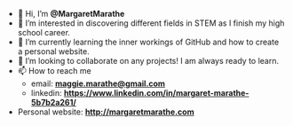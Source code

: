 - 👋 Hi, I’m **@MargaretMarathe**
- 👀 I’m interested in discovering different fields in STEM as I finish my high school career.
- 🌱 I’m currently learning the inner workings of GitHub and how to create a personal website.
- 💞️ I’m looking to collaborate on any projects! I am always ready to learn.
- 📫 How to reach me
  - email: **maggie.marathe@gmail.com**
  - linkedin: **https://www.linkedin.com/in/margaret-marathe-5b7b2a261/**
- Personal website: **http://margaretmarathe.com**

<!---
MargaretMarathe/MargaretMarathe is a ✨ special ✨ repository because its `README.md` (this file) appears on your GitHub profile.
You can click the Preview link to take a look at your changes.
--->
